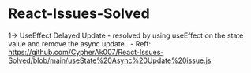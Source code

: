 # React-Issues-Solved

1-> UseEffect Delayed Update
    - resolved by using useEffect on the state value and remove the async update..
    - Reff: https://github.com/CypherAk007/React-Issues-Solved/blob/main/useState%20Async%20Update%20issue.js
